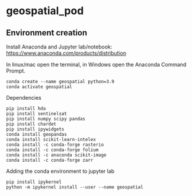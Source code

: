 # geospatial_pod

## Environment creation

Install Anaconda and Jupyter lab/notebook: https://www.anaconda.com/products/distribution

In linux/mac open the terminal, in Windows open the Anaconda Command Prompt.

```
conda create --name geospatial python=3.9
conda activate geospatial
```

Dependencies
```
pip install hda
pip install sentinelsat
pip install numpy scipy pandas 
pip install chardet
pip install ipywidgets
conda install geopandas
conda install scikit-learn-intelex
conda install -c conda-forge rasterio
conda install -c conda-forge folium
conda install -c anaconda scikit-image
conda install -c conda-forge zarr
```

Adding the conda environment to jupyter lab
```
pip install ipykernel
python -m ipykernel install --user --name geospatial
```
